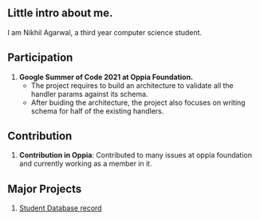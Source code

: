 
## Little intro about me.

I am Nikhil Agarwal, a third year computer science student.

## Participation

1. **Google Summer of Code 2021 at Oppia Foundation.**
     - The project requires to build an architecture to validate all the handler params against its schema.
     - After buiding the architecture, the project also focuses on writing schema for half of the existing handlers.

## Contribution

1. **Contribution in Oppia**: Contributed to many issues at oppia foundation and currently working as a member in it.
     
## Major Projects

1. [Student Database record]()

